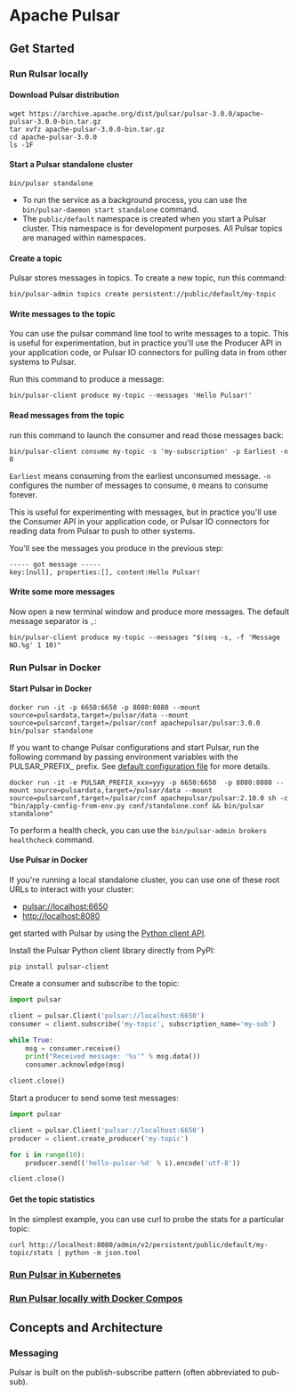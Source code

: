 # Apache Pulsar

## Get Started

### Run Rulsar locally

#### Download Pulsar distribution

```shell
wget https://archive.apache.org/dist/pulsar/pulsar-3.0.0/apache-pulsar-3.0.0-bin.tar.gz
tar xvfz apache-pulsar-3.0.0-bin.tar.gz
cd apache-pulsar-3.0.0
ls -1F
```

#### Start a Pulsar standalone cluster

```shell
bin/pulsar standalone
```

- To run the service as a background process, you can use the `bin/pulsar-daemon start standalone` command.
- The `public/default` namespace is created when you start a Pulsar cluster. This namespace is for development purposes. All Pulsar topics are managed within namespaces.

#### Create a topic

Pulsar stores messages in topics. To create a new topic, run this command:

```shell
bin/pulsar-admin topics create persistent://public/default/my-topic
```

#### Write messages to the topic

You can use the pulsar command line tool to write messages to a topic. This is useful for experimentation, but in practice you'll use the Producer API in your application code, or Pulsar IO connectors for pulling data in from other systems to Pulsar.

Run this command to produce a message:

```shell
bin/pulsar-client produce my-topic --messages 'Hello Pulsar!'
```

#### Read messages from the topic

run this command to launch the consumer and read those messages back:

```shell
bin/pulsar-client consume my-topic -s 'my-subscription' -p Earliest -n 0
```

`Earliest` means consuming from the earliest unconsumed message. `-n` configures the number of messages to consume, `0` means to consume forever.

This is useful for experimenting with messages, but in practice you'll use the Consumer API in your application code, or Pulsar IO connectors for reading data from Pulsar to push to other systems.

You'll see the messages you produce in the previous step:

```text
----- got message -----
key:[null], properties:[], content:Hello Pulsar!
```

#### Write some more messages

Now open a new terminal window and produce more messages. The default message separator is `,`:

```shell
bin/pulsar-client produce my-topic --messages "$(seq -s, -f 'Message NO.%g' 1 10)"
```

### Run Pulsar in Docker

#### Start Pulsar in Docker

```shell
docker run -it -p 6650:6650 -p 8080:8080 --mount source=pulsardata,target=/pulsar/data --mount source=pulsarconf,target=/pulsar/conf apachepulsar/pulsar:3.0.0 bin/pulsar standalone
```

If you want to change Pulsar configurations and start Pulsar, run the following command by passing environment variables with the PULSAR_PREFIX_ prefix. See [default configuration file](https://github.com/apache/pulsar/blob/e6b12c64b043903eb5ff2dc5186fe8030f157cfc/conf/standalone.conf) for more details.

```shell
docker run -it -e PULSAR_PREFIX_xxx=yyy -p 6650:6650  -p 8080:8080 --mount source=pulsardata,target=/pulsar/data --mount source=pulsarconf,target=/pulsar/conf apachepulsar/pulsar:2.10.0 sh -c "bin/apply-config-from-env.py conf/standalone.conf && bin/pulsar standalone"
```

To perform a health check, you can use the `bin/pulsar-admin brokers healthcheck` command.

#### Use Pulsar in Docker

If you're running a local standalone cluster, you can use one of these root URLs to interact with your cluster:

- <pulsar://localhost:6650>
- <http://localhost:8080>

get started with Pulsar by using the [Python client API](https://pulsar.apache.org/api/python/3.2.x/).

Install the Pulsar Python client library directly from PyPI:

```shell
pip install pulsar-client
```

Create a consumer and subscribe to the topic:

```python
import pulsar

client = pulsar.Client('pulsar://localhost:6650')
consumer = client.subscribe('my-topic', subscription_name='my-sub')

while True:
    msg = consumer.receive()
    print("Received message: '%s'" % msg.data())
    consumer.acknowledge(msg)

client.close()
```

Start a producer to send some test messages:

```python
import pulsar

client = pulsar.Client('pulsar://localhost:6650')
producer = client.create_producer('my-topic')

for i in range(10):
    producer.send(('hello-pulsar-%d' % i).encode('utf-8'))

client.close()
```

#### Get the topic statistics

In the simplest example, you can use curl to probe the stats for a particular topic:

```shell
curl http://localhost:8080/admin/v2/persistent/public/default/my-topic/stats | python -m json.tool
```

### [Run Pulsar in Kubernetes](https://pulsar.apache.org/docs/3.0.x/getting-started-helm/)

### [Run Pulsar locally with Docker Compos](https://pulsar.apache.org/docs/3.0.x/getting-started-docker-compose/)

## Concepts and Architecture

### Messaging

Pulsar is built on the publish-subscribe pattern (often abbreviated to pub-sub).
